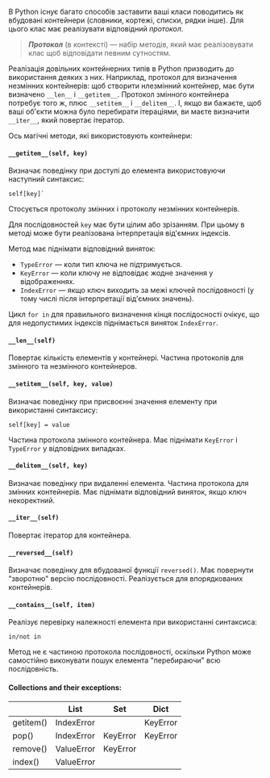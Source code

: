 В Python існує багато способів заставити ваші класи поводитись як вбудовані контейнери (словники, кортежі, списки, рядки інше). Для цього клас має реалізувати відповідний *протокол*.

> ***Протокол*** (в контексті) — набір методів, який має реалізовувати клас щоб відповідати певним сутностям.

Реалізація довільних контейнерних типів в Python призводить до використання деяких з них. Наприклад, протокол для визначення незмінних контейнерів: щоб створити нлезмінний контейнер, має бути визначено `__len__` і `__getitem__`. Протокол змінного контейнера потребує того ж, плюс `__setitem__` і `__delitem__`. І, якщо ви бажаєте, щоб ваші об'єкти можна було перебирати ітераціями, ви маєте визначити `__iter__`, який повертає ітератор. 

Ось магічні методи, які використовують контейнери:

#### `__getitem__(self, key)`

Визначає поведінку при доступі до елемента використовуючи наступний синтаксис: 

	self[key]`
	
Стосується протоколу змінних і протоколу незмінних контейнерів. 

Для послідовностей `key` має бути цілим або зрізанням. При цьому в методі може бути реалізована інтерпретація від'ємних індексів. 

Метод має піднімати відповідний виняток: 

- `TypeError` — коли тип ключа не підтримується.
- `KeyError` — коли ключу не відповідає жодне значення у відображеннях.
- `IndexError` — якщо ключ виходить за межі ключей послідовності (у тому числі після інтерпретації від'ємних значень).

Цикл `for in` для правильного визначення кінця послідосності очікує, що для недопустимих індексів піднімається виняток `IndexError`.

#### `__len__(self)`

Повертає кількість елементів у контейнері. Частина протоколів для змінного та незмінного  контейнеров.

#### `__setitem__(self, key, value)`

Визначає поведінку при присвоєнні значення елементу при використанні синтаксису:

	self[key] = value
	
Частина протокола змінного контейнера. Має піднімати `KeyError` і `TypeError` у відповідних випадках.

#### `__delitem__(self, key)`

Визначає поведінку при видаленні елемента. Частина протокола для змінних контейнерів. Має піднімати відповідний виняток, якщо ключ некоректний.

#### `__iter__(self)`

Повертає ітератор для контейнера.

#### `__reversed__(self)`

Визначає поведінку для вбудованої функції `reversed()`. Має повернути "зворотню" версію послідовності. Реалізується для впорядкованих контейнерів.

#### `__contains__(self, item)`

Реалізує перевірку належності елемента при використанні синтаксиса:
	
	in/not in
	
Метод не є частиною протокола послідовності, оскільки Python може самостійно виконувати пошук елемента "перебираючи" всю послідовність.


#### Collections and their exceptions:

|           |    List    |    Set     |    Dict    |
|-----------|------------|------------|------------|
| getitem() | IndexError |            |  KeyError  |
| pop()     | IndexError |  KeyError  |  KeyError  |
| remove()  | ValueError |  KeyError  |            |
| index()   | ValueError |            |            |

